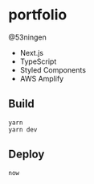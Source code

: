 # portfolio

@53ningen

- Next.js
- TypeScript
- Styled Components
- AWS Amplify

## Build

```
yarn
yarn dev
```

## Deploy

```
now
```

